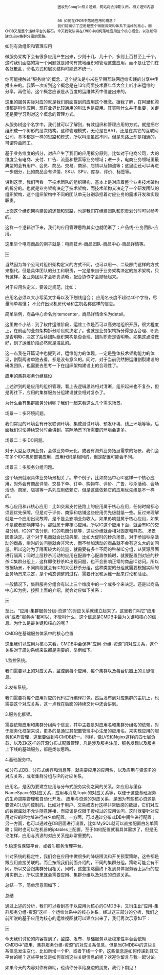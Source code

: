 
                            
                            因收到Google相关通知，网站将会择期关闭。相关通知内容
                            
                            
                            08 如何在CMDB中落地应用的概念？
                            我们前面讲了应用是整个微服务架构体系下运维的核心，而CMDB又是整个运维平台的基石。今天我就讲讲在CMDB中如何落地应用这个核心概念，以及如何建立应用集群分组的思路。

如何有效组织和管理应用

微服务架构下会有很多应用产生出来，少则十几、几十个，多则上百甚至上千个。这时我们面临的第一个问题就是如何有效地组织和管理这些应用，而不是让它们在各处散乱，命名方式和层次结构可能还不统一。

你可能接触过“服务树”的概念，这个提法是小米在早期互联网运维实践的分享中传播出来的。我第一次听到这个概念是在13年阿里技术嘉年华大会上听小米运维的分享。再往前，这个概念应该是从百度的运维体系中借鉴出来的。

这里的服务实际对应的就是我们前面提到的应用这个概念。据我了解，在阿里和腾讯都是叫作应用，现在业界比较通用的叫法也是应用。其实叫什么并不重要，关键还是要学习到对这个概念的管理方式。

从服务树这个名字中，我们就可以了解到，有效组织和管理应用的方式，就是把它组织成一个树形的层次结构。这种管理模式，无论是在BAT，还是在其它的互联网公司，基本都是一样的思路和模式，所以叫法虽然不同，但是思路上却是相通的，可谓异曲同工。

基于业务维度的拆分，对应产生了我们的应用拆分原则。比如对于电商公司，大的维度会有电商、支付、广告、流量和搜索等业务领域；进一步，电商业务领域里最典型的会有用户、会员、商品、交易、商家、店铺以及物流等；这里面还可以再进一步细分，比如商品会有详情、SKU、SPU、库存、评价、标签等。

讲到这里，我们再看一下技术团队的组织架构，基本上是对应着整个业务技术架构的拆分的。也就是业务架构决定了技术架构，而技术架构又决定了一个研发团队的组织架构，这个组织架构中不同的团队单元分别承担着对应业务的需求开发和实现职责。

上面这个组织架构建设的逻辑和思路，也是我们在组建团队和职责划分时可以参考的。

这样一个逻辑讲下来，我们的应用管理思路其实也就明晰了：产品线-业务团队-应用。

这里举个电商商品的例子就是：电商技术-商品团队-商品中心-商品详情等。

￼

当然因为每个公司对组织架构定义的方式不同，也可以用一、二级部门这样的方式来指代。但是具体团队的分工和职责，一定是来自于业务架构决定的技术架构，只有这样，各业务团队才会职责清晰，配合协作才会顺畅起来。

对于应用名定义，要设定规范，比如：


应用名必须以大小写英文字母以及下划线组合；
应用名长度不超过40个字符，尽量简单易懂；
不允许出现机房代号和主机名称这样的信息。


简单举例，商品中心命名为itemcenter，商品详情命名为detail。

这里做个小结：到了软件运维阶段，运维工作是否可以高效地组织开展，很大程度上，在前面的业务架构拆分阶段就决定了。也就是业务架构拆分得是否合理、职责是否明晰，决定了后续团队组织架构是否合理、团队职责是否明晰。如果这点没做好，到了运维阶段必然就是混乱的。

这一点我在开篇词中也提到过，运维能力的体现，一定是整体技术架构能力的体现，割裂两者单独去看，都是没有意义的。同时，对于当前仍然把运维割裂建设的研发团队，也需要去思考一下在组织架构建设上的合理性了。

应用的集群服务分组建设

上述讲到的是应用的组织管理，看上去逻辑思路相对清晰，组织起来也不复杂，但是再往下，应用的集群服务分组建设就会相对复杂了。

为什么会有集群服务分组呢？我们一起来看这么几个需求场景。

场景一：多环境问题。

我们常见的环境会有开发联调环境、集成测试环境、预发环境、线上环境等等。后面我们讨论持续交付时会讲到，实际场景下所需要的环境会更多。

场景二：多IDC问题。

对于大型互联网业务，会做业务单元化，或者有海外业务拓展需求的场景，我们会在多个IDC机房部署应用，应用代码是相同的，但是配置可能会不同。

场景三：多服务分组问题。

这个场景就跟具体业务场景相关了。举个例子，比如商品中心IC这样一个核心应用，对外会有商品详情、交易下单、订单、购物车、评价、广告、秒杀活动、会场活动、商家、店铺等一系列应用依赖它，但是这些依赖它的应用优先级是不一样的。


核心应用和非核心应用：比如交易支付链路上的应用属于核心应用，任何时候都必须要优先保障，但是对于评价、商家和店铺这些应用优先级就低一些。反过来理解就是一个应用出现故障，是不是会影响业务收入，如果影响就属于核心应用，如果不是或者影响非常小，那就属于非核心应用。所以IC这个应用下面，就会有IC的交易分组，IC的广告分组、IC的电商分组等，这些分组就会相对固定和静态。
场景因素决定。这个对于电商就会比较典型，比如大促时的秒杀场景，对于参加秒杀活动的商品，瞬时的访问量就会非常大，而不参加活动的商品就不会有这么大的访问量。所以这时为了隔离较大的流量，就需要有多个不同的秒杀IC分组，从资源层面进行隔离；同时上层秒杀活动的应用在配置中心配置依赖时，就要配置到对应的秒杀IC集群分组上，这样即使秒杀IC出现问题，也不会影响正常的商品IC访问。所以根据场景，不同阶段就会有IC的大促秒杀分组，这种类型的分组就需要根据实际的业务场景来决定，是个动态调整的过程，需要开发和运维一起来讨论和验证。


一般情况下，集群服务分组会有以上三个维度中的一个或多个来决定。还是以商品中心IC为例，按照上面的介绍，就会对应如下关系：


￼

至此，“应用-集群服务分组-资源”的对应关系就建立起来了。这里我们叫它“应用树”或者“服务树”都可以，不管叫什么，这个信息是CMDB中最为关键和核心的信息。为什么是最关键和核心的呢？

CMDB在基础服务体系中的核心位置

这里我们以应用为核心来看，CMDB中会保存“应用-分组-资源”的对应关系，这个关系对于周边系统来说都是需要的，举例如下。

1.监控系统。

我们需要以上的对应关系，监控到每个应用、每个集群以及每台机器上的关键信息。

2.发布系统。

我们需要将每个应用对应的代码进行编译打包，然后发布到对应集群的主机上，也需要这个对应关系，这一点我在后面的持续交付中还会讲到。

3.服务化框架。

需要依赖应用和集群分组两个信息，其中主要是对应用名和集群分组名的依赖，对于服务化框架来说，更多的是通过其配置管理中心注册的应用名，来实现应用的服务和API管理，这里要做到与CMDB统一。同样，像LVS和Nginx这样的四七层负载，以及ZK这样的开源分布式配置管理，凡是涉及服务注册、服务发现以及服务上下线的基础服务，都是类似思路。

4.基础服务中。

如分布式DB、分布式缓存和消息等，就需要应用的应用名，以及应用与资源IP的对应关系，或者集群分组与IP的对应关系。


应用名，是因为要建立应用与分布式服务实例之间的关系。如应用与缓存NameSpace的对应关系，应用与消息Topic的对应关系等，以便于这些基础服务的生命周期管理和自动化开发。
应用与资源的对应关系，是因为有些核心资源是要做ACL访问控制的。比如对于用户、交易或支付这样非常敏感的数据，它们对应的数据库就不允许随意连接，而应该是仅限于授权过的应用访问。这时就要针对应用对应的IP地址进行白名单配置。一方面，可以通过分布式DB中间件进行配置；另一方面，也可以通过在DB层面进行设置，比如MySQL就可以直接配置白名单策略；同时也可以在机器的iptables上配置，至于如何配置就看具体需求了，但是无论怎样，应用与资源的对应关系是非常重要的。


5.稳定性保障平台，或者叫服务治理平台。

针对系统的稳定性，我们会在应用中做很多的降级限流和开关预案策略，这些都是跟应用直接关联的。而且按照我们前面介绍的，不同的集群分组，策略可能会有不同，所以又会跟集群分组相关。同时，这些策略最终下发到具体服务器上运行的应用实例上，所以这里就会需要应用、集群分组以及对应的资源关系。

总结一下，简单示意图如下：



总结

通过上述的分析，我们可以看到基于以应用为核心的CMDB中，又衍生出“应用-集群服务分组-资源”这样一个运维体系中的核心关系。经过这三部分的分析，我们之前所说的基于应用为核心的运维视图就可以建立出来了，我们再次示意如下：

￼


今天我们讨论的内容提到了，监控、发布、基础服务以及稳定性平台会依赖CMDB中“应用、集群服务分组-资源”的对应关系信息，但是当CMDB中的这些关系信息发生变化，比如新增一个IP，或者下线一个IP，这些信息是如何传递到其它平台的呢？这些平台又是如何查询这些关键信息的呢？欢迎你留言与我一起讨论。

如果今天的内容对你有帮助，也请你分享给身边的朋友，我们下期见！

                        
                        
                            